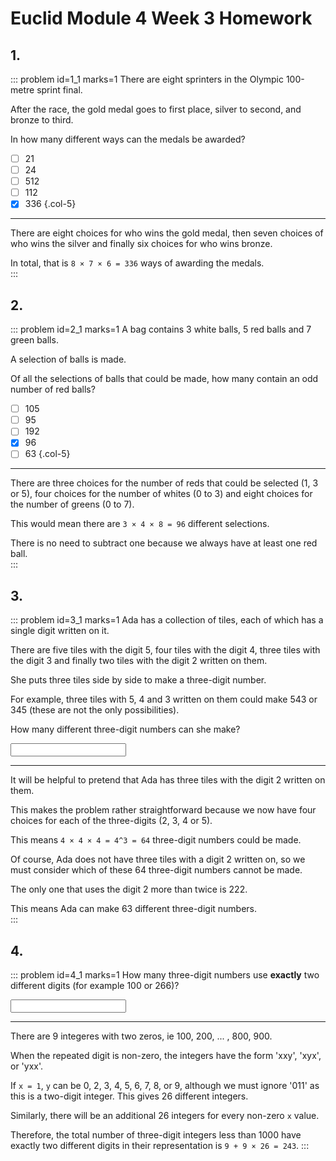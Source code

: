 # Euclid Module 4 Week 3 Homework


## 1.
::: problem id=1_1 marks=1
There are eight sprinters in the Olympic 100-metre sprint final.  

After the race, the gold medal goes to first place, silver to second, and bronze to third.  

In how many different ways can the medals be awarded?   

* [ ] 21
* [ ] 24
* [ ] 512
* [ ] 112
* [x] 336
{.col-5}

---
There are eight choices for who wins the gold medal, then seven choices of who wins the silver and finally six choices for who wins bronze.

In total, that is `8 × 7 × 6 = 336` ways of awarding the medals.  
:::


## 2.
::: problem id=2_1 marks=1 
A bag contains 3 white balls, 5 red balls and 7 green balls.  

A selection of balls is made.  

Of all the selections of balls that could be made, how many contain an odd number of red balls?   

* [ ] 105
* [ ] 95
* [ ] 192
* [x] 96
* [ ] 63
{.col-5}

---

There are three choices for the number of reds that could be selected (1, 3 or 5), four choices for the number of whites (0 to 3) and eight choices for the number of greens (0 to 7).  

This would mean there are `3 × 4 × 8 = 96` different selections.  

There is no need to subtract one because we always have at least one red ball.  
:::


## 3.
::: problem id=3_1 marks=1
Ada has a collection of tiles, each of which has a single digit written on it.  

There are five tiles with the digit 5, four tiles with the digit 4, three tiles with the digit 3 and finally two tiles with the digit 2 written on them.  

She puts three tiles side by side to make a three-digit number.  

For example, three tiles with 5, 4 and 3 written on them could make 543 or 345 (these are not the only possibilities).  

How many different three-digit numbers can she make?  

<input type="number" solution="63"/> 

---

It will be helpful to pretend that Ada has three tiles with the digit 2 written on them.  

This makes the problem rather straightforward because we now have four choices for each of the three-digits (2, 3, 4 or 5).  

This means `4 × 4 × 4 = 4^3 = 64` three-digit numbers could be made.  

Of course, Ada does not have three tiles with a digit 2 written on, so we must consider which of these 64 three-digit numbers cannot be made.  

The only one that uses the digit 2 more than twice is 222.  

This means Ada can make 63 different three-digit numbers.  
:::


## 4.
::: problem id=4_1 marks=1
How many three-digit numbers use __exactly__ two different digits (for example 100 or 266)?   
  
<input type="number" solution="243"/> 

---

There are 9 integeres with two zeros, ie 100, 200, ... , 800, 900.  

When the repeated digit is non-zero, the integers have the form 'xxy', 'xyx', or 'yxx'.  

If `x = 1`, `y` can be 0, 2, 3, 4, 5, 6, 7, 8, or 9, although we must ignore '011' as this is a two-digit integer. This gives 26 different integers.  

Similarly, there will be an additional 26 integers for every non-zero `x` value.  

Therefore, the total number of three-digit integers less than 1000 have exactly two different digits in their representation is `9 + 9 × 26 = 243`.
:::
